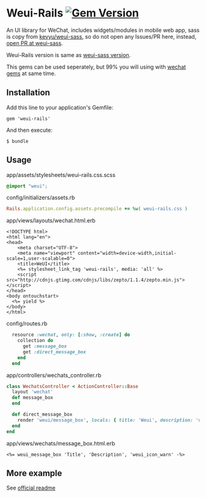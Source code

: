 Weui-Rails [![Gem Version][version-badge]][rubygems]
==========

An UI library for WeChat, includes widgets/modules in mobile web app, sass is copy from [kevyu/weui-sass](https://github.com/kevyu/weui-sass), so do not open any Issues/PR here, instead, [open PR at weui-sass](https://github.com/kevyu/weui-sass/pulls).

Weui-Rails version is same as [weui-sass version](https://github.com/kevyu/weui-sass/blob/master/package.json#L3).

This gems can be used seperately, but 99% you will using with [wechat gems](https://github.com/Eric-Guo/wechat) at same time.

## Installation

Add this line to your application's Gemfile:

    gem 'weui-rails'

And then execute:

    $ bundle

## Usage

app/assets/stylesheets/weui-rails.css.scss

```scss
@import "weui";
```

config/initializers/assets.rb

```ruby
Rails.application.config.assets.precompile += %w( weui-rails.css )
```

app/views/layouts/wechat.html.erb

```erb
<!DOCTYPE html>
<html lang="en">
<head>
    <meta charset="UTF-8">
    <meta name="viewport" content="width=device-width,initial-scale=1,user-scalable=0">
    <title>WeUI</title>
    <%= stylesheet_link_tag 'weui-rails', media: 'all' %>
    <script src="http://cdnjs.gtimg.com/cdnjs/libs/zepto/1.1.4/zepto.min.js"></script>
</head>
<body ontouchstart>
  <%= yield %>
</body>
</html>
```

config/routes.rb

```ruby
  resource :wechat, only: [:show, :create] do
    collection do
      get :message_box
      get :direct_message_box
    end
  end
```

app/controllers/wechats_controller.rb

```ruby
class WechatsController < ActionController::Base
  layout 'wechat'
  def message_box
  end 

  def direct_message_box
    render 'weui/message_box', locals: { title: 'Weui', description: 'directly render in controller' }  
  end
end
```

app/views/wechats/message_box.html.erb

```erb
<%= weui_message_box 'Title', 'Description', 'weui_icon_warn' -%>
```

## More example

See [official readme](https://github.com/weui/weui#概述)

[version-badge]: https://badge.fury.io/rb/weui-rails.svg
[rubygems]: https://rubygems.org/gems/weui-rails

